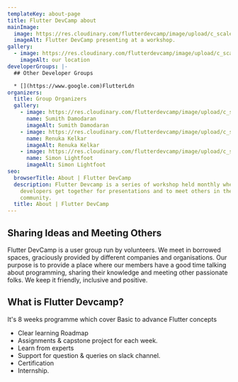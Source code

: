 ```yaml
---
templateKey: about-page
title: Flutter DevCamp about
mainImage:
  image: https://res.cloudinary.com/flutterdevcamp/image/upload/c_scale,w_400/v1661175580/flutterdevcamp/venue_basement_2_tjevwz.jpg
  imageAlt: Flutter DevCamp presenting at a workshop.
gallery:
  - image: https://res.cloudinary.com/flutterdevcamp/image/upload/c_scale,w_400/v1661175575/flutterdevcamp/venue_basement_1_z98zdq.jpg
    imageAlt: our location
developerGroups: |-
  ## Other Developer Groups

  * [](https://www.google.com)FlutterLdn
organizers:
  title: Group Organizers
  gallery:
    - image: https://res.cloudinary.com/flutterdevcamp/image/upload/c_scale,h_200,w_200/v1661261840/flutterdevcamp/mentors/sumith2020_n30tzo.jpg
      name: Sumith Damodaran
      imageAlt: Sumith Damodaran
    - image: https://res.cloudinary.com/flutterdevcamp/image/upload/c_scale,h_200,w_200/v1661261862/flutterdevcamp/mentors/1_wOOc61yYplJC9RbdvI9lGw_bfdngl.jpg
      name: Renuka Kelkar
      imageAlt: Renuka Kelkar
    - image: https://res.cloudinary.com/flutterdevcamp/image/upload/c_scale,w_200/v1661261886/flutterdevcamp/mentors/LgFqlJ4U_400x400_xbpmrv.jpg
      name: Simon Lightfoot
      imageAlt: Simon Lightfoot
seo:
  browserTitle: About | Flutter DevCamp
  description: Flutter Devcamp is a series of workshop held monthly where
    developers get together for presentations and to meet others in the
    community.
  title: About | Flutter DevCamp
---
```

## Sharing Ideas and Meeting Others

Flutter DevCamp is a user group run by volunteers. We meet in borrowed spaces, graciously provided by different companies and organisations. Our purpose is to provide a place where our members have a good time talking about programming, sharing their knowledge and meeting other passionate folks. We keep it friendly, inclusive and positive.

## What is Flutter Devcamp?

It's 8 weeks programme which cover Basic to
advance Flutter concepts

- Clear learning Roadmap
- Assignments & capstone project for each week.
- Learn from experts
- Support for question & queries on slack channel.
- Certification
- Internship.